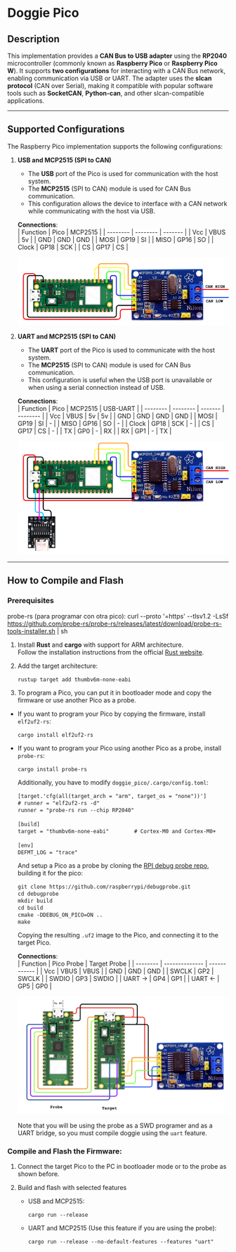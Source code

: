 # **Doggie Pico**


## **Description**  
This implementation provides a **CAN Bus to USB adapter** using the **RP2040** microcontroller (commonly known as **Raspberry Pico** or **Raspberry Pico W**). It supports **two configurations** for interacting with a CAN Bus network, enabling communication via USB or UART. The adapter uses the **slcan protocol** (CAN over Serial), making it compatible with popular software tools such as **SocketCAN**, **Python-can**, and other slcan-compatible applications.

---

## **Supported Configurations**

The Raspberry Pico implementation supports the following configurations:

1. **USB and MCP2515 (SPI to CAN)**  
   - The **USB** port of the Pico is used for communication with the host system.  
   - The **MCP2515** (SPI to CAN) module is used for CAN Bus communication.  
   - This configuration allows the device to interface with a CAN network while communicating with the host via USB.

    __Connections__:  
    | Function |   Pico   | MCP2515 |
    | -------- | -------- | ------- |
    |   Vcc    |   VBUS   |    5v   |
    |   GND    |   GND    |    GND  |
    |   MOSI   |   GP19   |    SI   |
    |   MISO   |   GP16   |    SO   |
    |   Clock  |   GP18   |    SCK  |
    |   CS     |   GP17   |    CS   |

    ![alt text](../docs/pico_usb_mcp2515.png)

2. **UART and MCP2515 (SPI to CAN)**  
   - The **UART** port of the Pico is used to communicate with the host system.  
   - The **MCP2515** (SPI to CAN) module is used for CAN Bus communication.  
   - This configuration is useful when the USB port is unavailable or when using a serial connection instead of USB.

    __Connections__:  
    | Function |   Pico   | MCP2515 | USB-UART |
    | -------- | -------- | ------- | -------- |
    |   Vcc    |   VBUS   |    5v   |    5v    |
    |   GND    |   GND    |    GND  |   GND    |
    |   MOSI   |   GP19   |    SI   |    -     |
    |   MISO   |   GP16   |    SO   |    -     |
    |   Clock  |   GP18   |    SCK  |    -     |
    |   CS     |   GP17   |    CS   |    -     |
    |   TX     |   GP0    |    -    |    RX    |
    |   RX     |   GP1    |    -    |    TX    |   

    ![alt text](../docs/pico_serial_mcp2515.png)

---

## **How to Compile and Flash**

### **Prerequisites**  


probe-rs (para programar con otra pico):
curl --proto '=https' --tlsv1.2 -LsSf https://github.com/probe-rs/probe-rs/releases/latest/download/probe-rs-tools-installer.sh | sh

1. Install **Rust** and **cargo** with support for ARM architecture.  
   Follow the installation instructions from the official [Rust website](https://www.rust-lang.org/tools/install).  


2. Add the target architecture:
    ```
    rustup target add thumbv6m-none-eabi
    ```

3. To program a Pico, you can put it in bootloader mode and copy the firmware or use another Pico as a probe.

- If you want to program your Pico by copying the firmware, install `elf2uf2-rs`:
    ```
    cargo install elf2uf2-rs
    ```

- If you want to program your Pico using another Pico as a probe, install `probe-rs`:
    ```
    cargo install probe-rs
    ```

    Additionally, you have to modify `doggie_pico/.cargo/config.toml`:
    ```
    [target.'cfg(all(target_arch = "arm", target_os = "none"))']
    # runner = "elf2uf2-rs -d"
    runner = "probe-rs run --chip RP2040"

    [build]
    target = "thumbv6m-none-eabi"        # Cortex-M0 and Cortex-M0+

    [env]
    DEFMT_LOG = "trace"
    ```

    And setup a Pico as a probe by cloning the [RPI debug probe repo](https://github.com/raspberrypi/debugprobe), building it for the pico:
    ```
    git clone https://github.com/raspberrypi/debugprobe.git
    cd debugprobe
    mkdir build
    cd build
    cmake -DDEBUG_ON_PICO=ON ..
    make
    ```
    Copying the resulting `.uf2` image to the Pico, and connecting it to the target Pico.
    
     __Connections__:  
    | Function |   Pico Probe   | Target Probe |
    | -------- | -------------- | ------------ |
    |  Vcc     |      VBUS      |     VBUS     |
    |  GND     |      GND       |     GND      |
    |  SWCLK   |      GP2       |     SWCLK    |
    |  SWDIO   |      GP3       |     SWDIO    |
    |  UART -> |      GP4       |     GP1      |
    |  UART <- |      GP5       |     GP0      |

    ![alt text](../docs/pico_probe.png)

    Note that you will be using the probe as a SWD programer and as a UART bridge, so you must compile doggie using the `uart` feature.


### **Compile and Flash the Firmware:**

1. Connect the target Pico to the PC in bootloader mode or to the probe as shown before.  

2. Build and flash with selected features
    * USB and MCP2515:
        ```
        cargo run --release
        ```
    * UART and MCP2515 (Use this feature if you are using the probe):
        ```
        cargo run --release --no-default-features --features "uart"
        ```